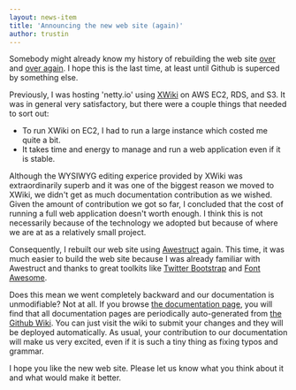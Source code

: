 ```yaml
---
layout: news-item
title: 'Announcing the new web site (again)'
author: trustin
---
```


Somebody might already know my history of rebuilding the web site [over](#{site.base_url}/news/2011/11/04/new-web-site.html) and [over again](#{site.base_url}/news/2012/06/25/new-web-site-and-3-5-1-final.html).  I hope this is the last time, at least until Github is superced by something else.

Previously, I was hosting 'netty.io' using [XWiki](http://www.xwiki.org/) on AWS EC2, RDS, and S3.  It was in general very satisfactory, but there were a couple things that needed to sort out:

* To run XWiki on EC2, I had to run a large instance which costed me quite a bit.
* It takes time and energy to manage and run a web application even if it is stable.

Although the WYSIWYG editing experice provided by XWiki was extraordinarily superb and it was one of the biggest reason we moved to XWiki, we didn't get as much documentation contribution as we wished.  Given the amount of contribution we got so far, I concluded that the cost of running a full web application doesn't worth enough.  I think this is not necessarily because of the technology we adopted but because of where we are at as a relatively small project.

Consequently, I rebuilt our web site using [Awestruct](http://awestruct.org/) again.  This time, it was much easier to build the web site because I was already familiar with Awestruct and thanks to great toolkits like [Twitter Bootstrap](http://twitter.github.com/bootstrap/) and [Font Awesome](http://fortawesome.github.com/Font-Awesome/).

Does this mean we went completely backward and our documentation is unmodifiable?  Not at all.  If you browse [the documentation page](#{site.base_url}/docs/index.html), you will find that all documentation pages are periodically auto-generated from [the Github Wiki](https://github.com/netty/netty/wiki).  You can just visit the wiki to submit your changes and they will be deployed automatically.  As usual, your contribution to our documentation will make us very excited, even if it is such a tiny thing as fixing typos and grammar.

I hope you like the new web site.  Please let us know what you think about it and what would make it better.

